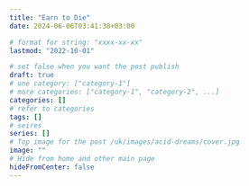 ```yaml
---
title: "Earn to Die"
date: 2024-06-06T03:41:38+03:00

# format for string: "xxxx-xx-xx"
lastmod: "2022-10-01"

# set false when you want the post publish
draft: true
# one category: ["category-1"]
# more categories: ["category-1", "category-2", ...]
categories: []
# refer to categories
tags: []
# seires
series: []
# Top image for the post /uk/images/acid-dreams/cover.jpg
image: ""
# Hide from home and other main page
hideFromCenter: false
---
```


<!--more-->